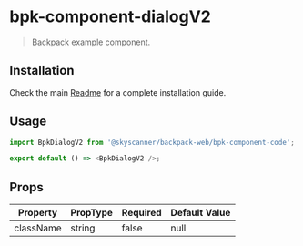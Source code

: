 # bpk-component-dialogV2

> Backpack example component.

## Installation

Check the main [Readme](https://github.com/skyscanner/backpack#usage) for a complete installation guide.

## Usage

```js
import BpkDialogV2 from '@skyscanner/backpack-web/bpk-component-code';

export default () => <BpkDialogV2 />;
```

## Props

| Property  | PropType | Required | Default Value |
| --------- | -------- | -------- | ------------- |
| className | string   | false    | null          |
